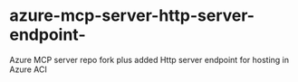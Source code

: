 # azure-mcp-server-http-server-endpoint-
Azure MCP server repo fork plus added Http server endpoint for hosting in Azure ACI
